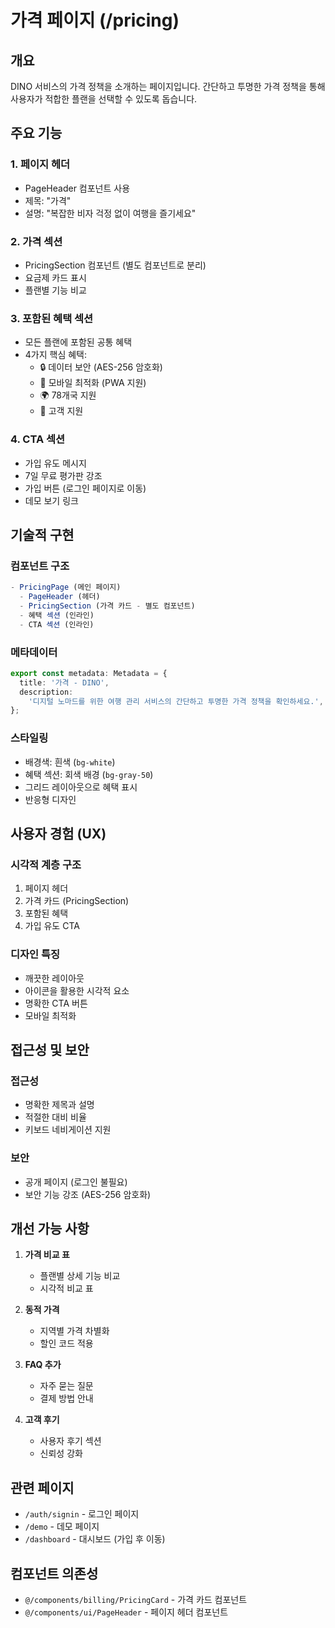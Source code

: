 # 가격 페이지 (/pricing)

## 개요

DINO 서비스의 가격 정책을 소개하는 페이지입니다. 간단하고 투명한 가격 정책을 통해 사용자가 적합한 플랜을 선택할 수 있도록 돕습니다.

## 주요 기능

### 1. 페이지 헤더

- PageHeader 컴포넌트 사용
- 제목: "가격"
- 설명: "복잡한 비자 걱정 없이 여행을 즐기세요"

### 2. 가격 섹션

- PricingSection 컴포넌트 (별도 컴포넌트로 분리)
- 요금제 카드 표시
- 플랜별 기능 비교

### 3. 포함된 혜택 섹션

- 모든 플랜에 포함된 공통 혜택
- 4가지 핵심 혜택:
  - 🔒 데이터 보안 (AES-256 암호화)
  - 📱 모바일 최적화 (PWA 지원)
  - 🌍 78개국 지원
  - 💬 고객 지원

### 4. CTA 섹션

- 가입 유도 메시지
- 7일 무료 평가판 강조
- 가입 버튼 (로그인 페이지로 이동)
- 데모 보기 링크

## 기술적 구현

### 컴포넌트 구조

```typescript
- PricingPage (메인 페이지)
  - PageHeader (헤더)
  - PricingSection (가격 카드 - 별도 컴포넌트)
  - 혜택 섹션 (인라인)
  - CTA 섹션 (인라인)
```

### 메타데이터

```typescript
export const metadata: Metadata = {
  title: '가격 - DINO',
  description:
    '디지털 노마드를 위한 여행 관리 서비스의 간단하고 투명한 가격 정책을 확인하세요.',
};
```

### 스타일링

- 배경색: 흰색 (`bg-white`)
- 혜택 섹션: 회색 배경 (`bg-gray-50`)
- 그리드 레이아웃으로 혜택 표시
- 반응형 디자인

## 사용자 경험 (UX)

### 시각적 계층 구조

1. 페이지 헤더
2. 가격 카드 (PricingSection)
3. 포함된 혜택
4. 가입 유도 CTA

### 디자인 특징

- 깨끗한 레이아웃
- 아이콘을 활용한 시각적 요소
- 명확한 CTA 버튼
- 모바일 최적화

## 접근성 및 보안

### 접근성

- 명확한 제목과 설명
- 적절한 대비 비율
- 키보드 네비게이션 지원

### 보안

- 공개 페이지 (로그인 불필요)
- 보안 기능 강조 (AES-256 암호화)

## 개선 가능 사항

1. **가격 비교 표**
   - 플랜별 상세 기능 비교
   - 시각적 비교 표

2. **동적 가격**
   - 지역별 가격 차별화
   - 할인 코드 적용

3. **FAQ 추가**
   - 자주 묻는 질문
   - 결제 방법 안내

4. **고객 후기**
   - 사용자 후기 섹션
   - 신뢰성 강화

## 관련 페이지

- `/auth/signin` - 로그인 페이지
- `/demo` - 데모 페이지
- `/dashboard` - 대시보드 (가입 후 이동)

## 컴포넌트 의존성

- `@/components/billing/PricingCard` - 가격 카드 컴포넌트
- `@/components/ui/PageHeader` - 페이지 헤더 컴포넌트
